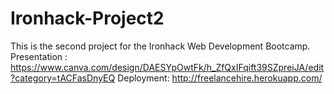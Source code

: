 # Ironhack-Project2
This is the second project for the Ironhack Web Development Bootcamp.
Presentation : https://www.canva.com/design/DAESYpOwtFk/h_ZfQxIFqift39SZpreiJA/edit?category=tACFasDnyEQ
Deployment: http://freelancehire.herokuapp.com/
